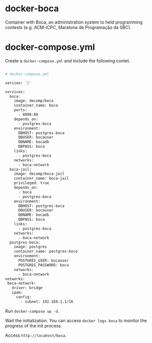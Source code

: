 # docker-boca

Container with Boca, an administration system to held programming contests (e.g. ACM-ICPC, Maratona de Programação da SBC).

# docker-compose.yml

Create a `docker-compose.yml` and include the following contet.

```Dockerfile

# docker-compose.yml

version: '2'

services:
  boca:
    image: decomp/boca
    container_name: boca
    ports:
      - 8090:80
    depends_on:
      - postgres-boca
    environment:
      DBHOST: postgres-boca
      DBUSER: bocauser
      DBNAME: bocadb
      DBPASS: boca
    links:
      - postgres-boca
    networks:
      - boca-network  
  boca-jail:
    image: decomp/boca-jail
    container_name: boca-jail
    privileged: true
    depends_on:
      - boca
      - postgres-boca
    environment:
      DBHOST: postgres-boca
      DBUSER: bocauser
      DBNAME: bocadb
      DBPASS: boca
    links:
      - postgres-boca
    networks:
      - boca-network  
  postgres-boca:
    image: postgres
    container_name: postgres-boca
    environment:
      POSTGRES_USER: bocauser
      POSTGRES_PASSWORD: boca
    networks:
      - boca-network  
networks:
 boca-network:
   driver: bridge
   ipam:
     config:
       - subnet: 192.169.1.1/16
```

Run `docker-compose up -d`.

Wait the initialization. You can access `docker logs boca` to monitor the progress of the init process.

Access `http://locahost/boca`.


